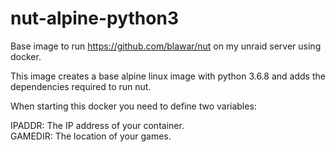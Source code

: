 # nut-alpine-python3
Base image to run https://github.com/blawar/nut on my unraid server using docker.

This image creates a base alpine linux image with python 3.6.8 and adds the dependencies required to run nut. 

When starting this docker you need to define two variables: 

IPADDR: The IP address of your container. <br>
GAMEDIR: The location of your games.
